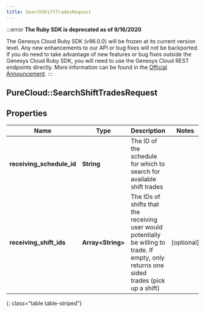 ```yaml
---
title: SearchShiftTradesRequest
---
```


:::error
**The Ruby SDK is deprecated as of 9/16/2020**

The Genesys Cloud Ruby SDK (v96.0.0) will be frozen at its current version level. Any new enhancements to our API or bug fixes will not be backported. If you do need to take advantage of new features or bug fixes outside the Genesys Cloud Ruby SDK, you will need to use the Genesys Cloud REST endpoints directly. More information can be found in the [Official Announcement](https://developer.mypurecloud.com/forum/t/announcement-genesys-cloud-ruby-sdk-end-of-life/8850).
:::


## PureCloud::SearchShiftTradesRequest

## Properties

|Name | Type | Description | Notes|
|------------ | ------------- | ------------- | -------------|
| **receiving_schedule_id** | **String** | The ID of the schedule for which to search for available shift trades | |
| **receiving_shift_ids** | **Array&lt;String&gt;** | The IDs of shifts that the receiving user would potentially be willing to trade. If empty, only returns one sided trades (pick up a shift) | [optional] |
{: class="table table-striped"}


